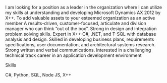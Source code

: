 
I am looking for a position as a leader in the organization where I can utilize my skills at understanding and developing Microsoft Dynamics AX 2012 by X++. To add valuable assets to your esteemed organization as an active member
A results-driven, customer-focused, articulate and division manager who can think “out of the box”. 
Strong in design and integration problem solving skills. 
Expert in X++ C#, .NET, and T-SQL with database analysis and design. 
Skilled in developing business plans, requirements specifications, user documentation, and architectural systems research. 
Strong written and verbal communications. Interested in a challenging technical track career in an application development environment

Skills

C#, Python, SQL, Node JS, X++ 


